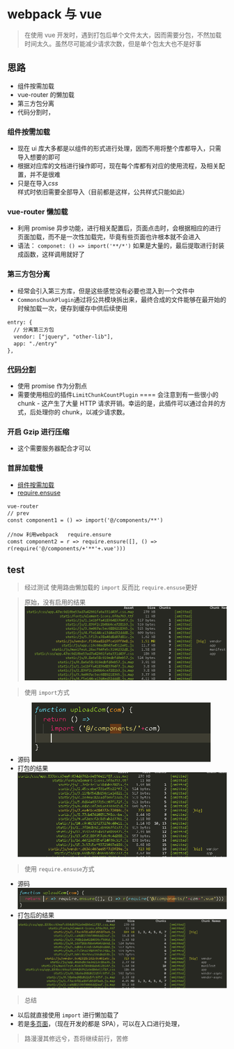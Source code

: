 # webpack 与 vue

> 在使用 vue 开发时，遇到打包后单个文件太大，因而需要分包，不然加载时间太久。虽然尽可能减少请求次数，但是单个包太大也不是好事

## 思路

- 组件按需加载
- vue-router 的懒加载
- 第三方包分离
- 代码分割时，

### 组件按需加载

- 现在 ui 库大多都是以组件的形式进行处理，因而不用将整个库都导入，只需导入想要的即可
- 根据对应库的文档进行操作即可，现在每个库都有对应的使用流程，及相关配置，并不是很难
- 只是在导入*css*样式时依旧需要全部导入（目前都是这样，公共样式只能如此）

### vue-router 懒加载

- 利用 promise 异步功能，进行相关配置后，页面点击时，会根据相应的进行页面加载，而不是一次性加载完，毕竟有些页面也许根本就不会进入
- 语法： `componet: () => import('**/*')` 如果是大量的，最后提取进行封装成函数，这样调用就好了

### 第三方包分离

- 经常会引入第三方库，但是这些感觉没有必要也混入到一个文件中
- `CommonsChunkPlugin`通过将公共模块拆出来，最终合成的文件能够在最开始的时候加载一次，便存到缓存中供后续使用

```
entry: {
  // 分离第三方包
  vendor: ["jquery", "other-lib"],
  app: "./entry"
},
```

### [代码分割](https://webpack.js.org/guides/code-splitting/)

- 使用 promise 作为分割点
- 需要使用相应的插件`LimitChunkCountPlugin` ==== 会注意到有一些很小的 chunk - 这产生了大量 HTTP 请求开销。幸运的是，此插件可以通过合并的方式，后处理你的 chunk，以减少请求数。

### 开启 Gzip 进行压缩

- 这个需要服务器配合才可以

### 首屏加载慢

- [组件按需加载](https://blog.csdn.net/qq_27626333/article/details/76228578)
- [require.ensuse](https://webpack.docschina.org/api/module-methods/#require-ensure)

```
vue-router
// prev
const component1 = () => import('@/components/**')

//now 利用webpack   require.ensure
comst component2 = r => require.ensure([], () => r(require('@/components/+'**'+.vue')))
```

## test

> 经过测试 使用路由懒加载的 `import` 反而比 `require.ensuse`更好

> 原始，没有启用的结果
> <img src="./../../imgs/普通.png">

> 使用 `import`方式

- 源码
  <img src="./../../imgs/importrouter.png">
- 打包的结果
  <img src="./../../imgs/import.png">

> 使用 `require.ensuse`方式

- 源码
  <img src="./../../imgs/requirrouter.png">
- 打包后的结果
  <img src="./../../imgs/require.png">

> 总结

- 以后就直接使用 `import` 进行懒加载了
- 若是[多页面](https://webpack.docschina.org/concepts/entry-points/)，（现在开发的都是 SPA），可以在入口进行处理，

> 路漫漫其修远兮，吾将继续前行，苦修

